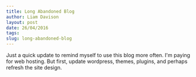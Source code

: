 ```yaml
---
title: Long Abandoned Blog
author: Liam Davison
layout: post
date: 26/04/2016
tags: 
slug: long-abandoned-blog
---
```

Just a quick update to remind myself to use this blog more often. I'm paying for web hosting. But first, update wordpress, themes, plugins, and perhaps refresh the site design.